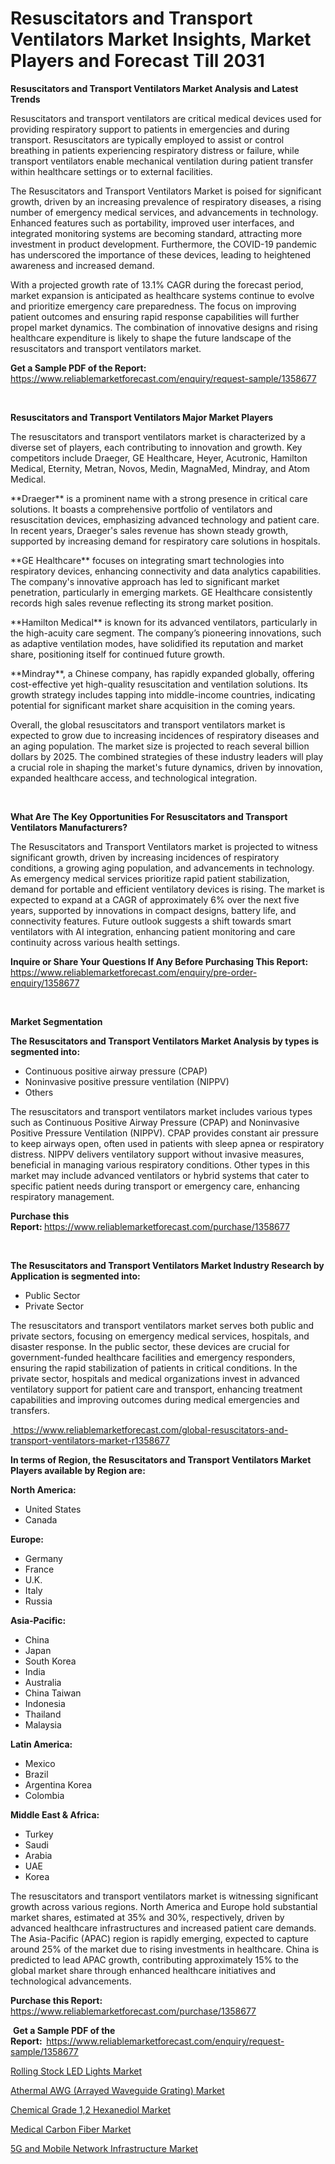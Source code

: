 <p><h1>Resuscitators and Transport Ventilators Market Insights, Market Players and Forecast Till 2031</h1></p><p><strong>Resuscitators and Transport Ventilators Market Analysis and Latest Trends</strong></p>
<p><p>Resuscitators and transport ventilators are critical medical devices used for providing respiratory support to patients in emergencies and during transport. Resuscitators are typically employed to assist or control breathing in patients experiencing respiratory distress or failure, while transport ventilators enable mechanical ventilation during patient transfer within healthcare settings or to external facilities.</p><p>The Resuscitators and Transport Ventilators Market is poised for significant growth, driven by an increasing prevalence of respiratory diseases, a rising number of emergency medical services, and advancements in technology. Enhanced features such as portability, improved user interfaces, and integrated monitoring systems are becoming standard, attracting more investment in product development. Furthermore, the COVID-19 pandemic has underscored the importance of these devices, leading to heightened awareness and increased demand.</p><p>With a projected growth rate of 13.1% CAGR during the forecast period, market expansion is anticipated as healthcare systems continue to evolve and prioritize emergency care preparedness. The focus on improving patient outcomes and ensuring rapid response capabilities will further propel market dynamics. The combination of innovative designs and rising healthcare expenditure is likely to shape the future landscape of the resuscitators and transport ventilators market.</p></p>
<p><strong>Get a Sample PDF of the Report:&nbsp;</strong> <a href="https://www.reliablemarketforecast.com/enquiry/request-sample/1358677?utm_campaign=1108&utm_medium=2&utm_source=Github&utm_content=ia&utm_term=11102024&utm_id=resuscitators-and-transport-ventilators">https://www.reliablemarketforecast.com/enquiry/request-sample/1358677</a></p>
<p>&nbsp;</p>
<p><strong>Resuscitators and Transport Ventilators Major Market Players</strong></p>
<p><p>The resuscitators and transport ventilators market is characterized by a diverse set of players, each contributing to innovation and growth. Key competitors include Draeger, GE Healthcare, Heyer, Acutronic, Hamilton Medical, Eternity, Metran, Novos, Medin, MagnaMed, Mindray, and Atom Medical.</p><p>**Draeger** is a prominent name with a strong presence in critical care solutions. It boasts a comprehensive portfolio of ventilators and resuscitation devices, emphasizing advanced technology and patient care. In recent years, Draeger's sales revenue has shown steady growth, supported by increasing demand for respiratory care solutions in hospitals.</p><p>**GE Healthcare** focuses on integrating smart technologies into respiratory devices, enhancing connectivity and data analytics capabilities. The company's innovative approach has led to significant market penetration, particularly in emerging markets. GE Healthcare consistently records high sales revenue reflecting its strong market position.</p><p>**Hamilton Medical** is known for its advanced ventilators, particularly in the high-acuity care segment. The company’s pioneering innovations, such as adaptive ventilation modes, have solidified its reputation and market share, positioning itself for continued future growth.</p><p>**Mindray**, a Chinese company, has rapidly expanded globally, offering cost-effective yet high-quality resuscitation and ventilation solutions. Its growth strategy includes tapping into middle-income countries, indicating potential for significant market share acquisition in the coming years.</p><p>Overall, the global resuscitators and transport ventilators market is expected to grow due to increasing incidences of respiratory diseases and an aging population. The market size is projected to reach several billion dollars by 2025. The combined strategies of these industry leaders will play a crucial role in shaping the market's future dynamics, driven by innovation, expanded healthcare access, and technological integration.</p></p>
<p>&nbsp;</p>
<p><strong>What Are The Key Opportunities For Resuscitators and Transport Ventilators Manufacturers?</strong></p>
<p><p>The Resuscitators and Transport Ventilators market is projected to witness significant growth, driven by increasing incidences of respiratory conditions, a growing aging population, and advancements in technology. As emergency medical services prioritize rapid patient stabilization, demand for portable and efficient ventilatory devices is rising. The market is expected to expand at a CAGR of approximately 6% over the next five years, supported by innovations in compact designs, battery life, and connectivity features. Future outlook suggests a shift towards smart ventilators with AI integration, enhancing patient monitoring and care continuity across various health settings.</p></p>
<p><strong>Inquire or Share Your Questions If Any Before Purchasing This Report:</strong> <a href="https://www.reliablemarketforecast.com/enquiry/pre-order-enquiry/1358677?utm_campaign=1108&utm_medium=2&utm_source=Github&utm_content=ia&utm_term=11102024&utm_id=resuscitators-and-transport-ventilators">https://www.reliablemarketforecast.com/enquiry/pre-order-enquiry/1358677</a></p>
<p>&nbsp;</p>
<p><strong>Market Segmentation</strong></p>
<p><strong>The Resuscitators and Transport Ventilators Market Analysis by types is segmented into:</strong></p>
<p><ul><li>Continuous positive airway pressure (CPAP)</li><li>Noninvasive positive pressure ventilation (NIPPV)</li><li>Others</li></ul></p>
<p><p>The resuscitators and transport ventilators market includes various types such as Continuous Positive Airway Pressure (CPAP) and Noninvasive Positive Pressure Ventilation (NIPPV). CPAP provides constant air pressure to keep airways open, often used in patients with sleep apnea or respiratory distress. NIPPV delivers ventilatory support without invasive measures, beneficial in managing various respiratory conditions. Other types in this market may include advanced ventilators or hybrid systems that cater to specific patient needs during transport or emergency care, enhancing respiratory management.</p></p>
<p><strong>Purchase this Report:&nbsp;</strong><a href="https://www.reliablemarketforecast.com/purchase/1358677?utm_campaign=1108&utm_medium=2&utm_source=Github&utm_content=ia&utm_term=11102024&utm_id=resuscitators-and-transport-ventilators">https://www.reliablemarketforecast.com/purchase/1358677</a></p>
<p>&nbsp;</p>
<p><strong>The Resuscitators and Transport Ventilators Market Industry Research by Application is segmented into:</strong></p>
<p><ul><li>Public Sector</li><li>Private Sector</li></ul></p>
<p><p>The resuscitators and transport ventilators market serves both public and private sectors, focusing on emergency medical services, hospitals, and disaster response. In the public sector, these devices are crucial for government-funded healthcare facilities and emergency responders, ensuring the rapid stabilization of patients in critical conditions. In the private sector, hospitals and medical organizations invest in advanced ventilatory support for patient care and transport, enhancing treatment capabilities and improving outcomes during medical emergencies and transfers.</p></p>
<p><a href="https://www.reliablemarketforecast.com/global-resuscitators-and-transport-ventilators-market-r1358677?utm_campaign=1108&utm_medium=2&utm_source=Github&utm_content=ia&utm_term=11102024&utm_id=resuscitators-and-transport-ventilators">&nbsp;https://www.reliablemarketforecast.com/global-resuscitators-and-transport-ventilators-market-r1358677</a></p>
<p><strong>In terms of Region, the Resuscitators and Transport Ventilators Market Players available by Region are:</strong></p>
<p>
    <p> <strong> North America: </strong>
        <ul>
            <li>United States</li>
            <li>Canada</li>
        </ul>
        </p> 
    <p> <strong> Europe: </strong>
        <ul>
            <li>Germany</li>
            <li>France</li>
            <li>U.K.</li>
            <li>Italy</li>
            <li>Russia</li>
        </ul>
        </p> 
    <p> <strong> Asia-Pacific: </strong>
        <ul>
            <li>China</li>
            <li>Japan</li>
            <li>South Korea</li>
            <li>India</li>
            <li>Australia</li>
            <li>China Taiwan</li>
            <li>Indonesia</li>
            <li>Thailand</li>
            <li>Malaysia</li>
        </ul>
        </p> 
    <p> <strong> Latin America: </strong>
        <ul>
            <li>Mexico</li>
            <li>Brazil</li>
            <li>Argentina Korea</li>
            <li>Colombia</li>
        </ul>
        </p> 
    <p> <strong> Middle East & Africa: </strong>
        <ul>
            <li>Turkey</li>
            <li>Saudi</li>
            <li>Arabia</li>
            <li>UAE</li>
            <li>Korea</li>
        </ul>
    </p>
    </p>
<p><p>The resuscitators and transport ventilators market is witnessing significant growth across various regions. North America and Europe hold substantial market shares, estimated at 35% and 30%, respectively, driven by advanced healthcare infrastructures and increased patient care demands. The Asia-Pacific (APAC) region is rapidly emerging, expected to capture around 25% of the market due to rising investments in healthcare. China is predicted to lead APAC growth, contributing approximately 15% to the global market share through enhanced healthcare initiatives and technological advancements.</p></p>
<p><strong>Purchase this Report: </strong><a href="https://www.reliablemarketforecast.com/purchase/1358677?utm_campaign=1108&utm_medium=2&utm_source=Github&utm_content=ia&utm_term=11102024&utm_id=resuscitators-and-transport-ventilators">https://www.reliablemarketforecast.com/purchase/1358677</a></p>
<p>&nbsp;<strong>Get a Sample PDF of the Report:&nbsp;&nbsp;</strong><a href="https://www.reliablemarketforecast.com/enquiry/request-sample/1358677?utm_campaign=1108&utm_medium=2&utm_source=Github&utm_content=ia&utm_term=11102024&utm_id=resuscitators-and-transport-ventilators">https://www.reliablemarketforecast.com/enquiry/request-sample/1358677</a></p>
<p><strong></strong></p>
<p><p><a href="https://www.linkedin.com/pulse/exploring-rolling-stock-led-lights-market-dynamics-global-ponce?utm_campaign=1108&utm_medium=2&utm_source=Github&utm_content=ia&utm_term=11102024&utm_id=resuscitators-and-transport-ventilators">Rolling Stock LED Lights Market</a></p><p><a href="https://issuu.com/reportprime-2/docs/athermal-awg-arrayed-waveguide-grat_a81014fdf22122?utm_campaign=1108&utm_medium=2&utm_source=Github&utm_content=ia&utm_term=11102024&utm_id=resuscitators-and-transport-ventilators">Athermal AWG (Arrayed Waveguide Grating) Market</a></p><p><a href="https://www.linkedin.com/pulse/comprehensive-chemical-grade-12-hexanediol-market-report-regional-ibpke?utm_campaign=1108&utm_medium=2&utm_source=Github&utm_content=ia&utm_term=11102024&utm_id=resuscitators-and-transport-ventilators">Chemical Grade 1,2 Hexanediol Market</a></p><p><a href="https://www.linkedin.com/pulse/medical-carbon-fiber-market-drivers-challenges-forecast-rwhsc?utm_campaign=1108&utm_medium=2&utm_source=Github&utm_content=ia&utm_term=11102024&utm_id=resuscitators-and-transport-ventilators">Medical Carbon Fiber Market</a></p><p><a href="https://issuu.com/reportprime-2/docs/5g-and-mobile-network-infrastructur_cea82cadad91fd?utm_campaign=1108&utm_medium=2&utm_source=Github&utm_content=ia&utm_term=11102024&utm_id=resuscitators-and-transport-ventilators">5G and Mobile Network Infrastructure Market</a></p></p>